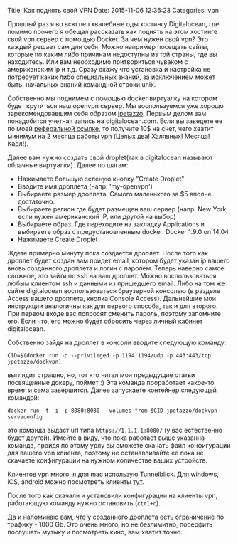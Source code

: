 Title: Как поднять свой VPN
Date: 2015-11-06 12:36:23
Categories: vpn

Прошлый раз я во всю пел хвалебные оды хостингу Digitalocean, где помимо прочего я обещал рассказать как поднять на этом хостинге свой vpn сервер с помощью Docker. За чем нужен свой vpn? Это каждый решает сам для себя. Можно например посещать сайты, которые по каким либо причинам недоступны из той страны, где вы находитесь. Или вам необходимо притвориться чуваком с американским ip и т.д. Сразу скажу что установка и настройка не потребует каких либо специальных знаний, за исключением может быть, начальных знаний командной строки unix.

Собственно мы поднимем с помощью docker виртуалку на котором будет крутиться наш openvpn сервер. Мы воспользуемся уже хорошо зарекомендовавшим себя образом [jpetazzo](https://github.com/jpetazzo/dockvpn). Первым делом вам понадобится учетная запись на digitalocean.com. Если вы заведете ее по моей [реферальной ссылке](https://www.digitalocean.com/?refcode=823012346b9c), то получите 10$ на счет, чего хватит минимум на 2 месяца работы vpn (Целых два! Халявных! Месяца! Карл!).

Далее вам нужно создать свой droplet(так в digitalocean называют облачные виртуалки). Далее по шагам:

* Нажимаете большую зеленую кнопку "Create Droplet"
* Вводите имя дроплета (напр. 'my-openvpn')
* Выбираете размер дроплета. Самого маленького за $5 вполне достаточно.
* Выбираете регион где будет размещен ваш сервер (напр. New York, если нужен американский IP, или другой на выбор)
* Выбираете образ. Где переходите на закладку Applications и выбираете образ с предустановленным docker. Docker 1.9.0 on 14.04
* Нажимаете Create Droplet

Ждете примерно минуту пока создается дроплет. После того как дроплет будет создан вам придет email, котором будет указан ip вашего вновь созданного дроплета и логин с паролем. Теперь наверно самое сложное, это зайти по ssh на ваш дроплет. Можно воспользоваться любым клиентом ssh и данными из пришедшего email. Либо на том же сайте digitalocean воспользоваться браузерной консолью (в разделе Access вашего дроплета, кнопка Console Access). Дальнейшие мои инструкции аналогичны как для первого способа, так и для второго. При первом входе вас попросят сменить пароль, поэтому запомните его. Если что, его можно будет сбросить через личный кабинет digitalocean.

Собственно зайдя на дроплет в консоли вводите следующую команду:

    CID=$(docker run -d --privileged -p 1194:1194/udp -p 443:443/tcp jpetazzo/dockvpn)

выглядит страшно, но, тот кто читал мои предыдущие статьи посвященные докеру, поймет :)
Эта команда проработает какое-то время и сама завершится. 
Далее запускаете контейнер следующей командой:

    docker run -t -i -p 8080:8080 --volumes-from $CID jpetazzo/dockvpn serveconfig

это команда выдаст url типа `https://1.1.1.1:8080/` (у вас естественно будет другой). Имейте в виду, что пока работает выше указанна команда, пройдя по этому урлу вы сможете скачать файл конфигурации для вашего vpn клиента, поэтому не останавливайте ее пока не скачаете конфигурации на нужном количестве ваших устройств. 

Клиентов vpn много, я для mac использую Tunnelblick. Для windows, iOS, android можно посмотреть клиенты [тут](https://openvpn.net/).

После того как скачали и установили конфигурации на клиенты vpn, работающую команду нужно остановить (`ctrl+c`). 

Да и напоминаю вам, что у созданного дроплета есть ограничение по трафику - 1000 Gb. Это очень много, но не безлимитно, посерфить послушать музыку и посмотреть кино, вам хватит точно.

